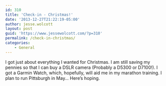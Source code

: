 ```yaml
---
id: 310
title: 'Check-in - Christmas!'
date: '2013-12-27T21:22:19-05:00'
author: jesse.wolcott
layout: post
guid: 'https://www.jessewolcott.com/?p=310'
permalink: /check-in-christmas/
categories:
    - General
---
```


I got just about everything I wanted for Christmas. I am still saving my pennies so that I can buy a DSLR camera (Probably a D5300 or D7100!). I got a Garmin Watch, which, hopefully, will aid me in my marathon training. I plan to run Pittsburgh in May… Here’s hoping.
